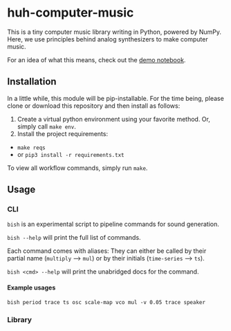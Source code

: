 # huh-computer-music

This is a tiny computer music library writing in Python, powered by NumPy. 
Here, we use principles behind analog synthesizers to make computer music. 

For an idea of what this means, check out the [demo notebook](/demos/Pycon2018-talk.ipynb).

## Installation

In a little while, this module will be pip-installable. For the time being, please clone or download this repository and
then install as follows: 

1. Create a virtual python environment using your favorite method. Or, simply call `make env`. 
2. Install the project requirements:
 - `make reqs`
 - or `pip3 install -r requirements.txt`

To view all workflow commands, simply run `make`.

## Usage

### CLI

`bish` is an experimental script to pipeline commands for sound generation.

`bish --help` will print the full list of commands. 

Each command comes with aliases: They can either be called by their partial name (`multiply` --> `mul`) or 
by their initials (`time-series` --> `ts`).

`bish <cmd> --help` will print the unabridged docs for the command.

#### Example usages

`bish period trace ts osc scale-map vco mul -v 0.05 trace speaker`






### Library

